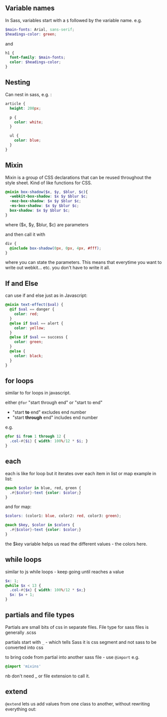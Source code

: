 ## Variable names

In Sass, variables start with a `$` followed by the variable name.
e.g. 
```scss
$main-fonts: Arial, sans-serif;
$headings-color: green;
```
and 
```scss
h1 {
  font-family: $main-fonts;
  color: $headings-color;
}
```

## Nesting 

Can nest in sass, e.g. : 
```scss
article {
  height: 200px;

  p {
    color: white;
  }

  ul {
    color: blue;
  }
}
```


## Mixin 

Mixin is a group of CSS declarations that can be reused throughout the style sheet. Kind of like functions for CSS. 

```scss
@mixin box-shadow($x, $y, $blur, $c){ 
  -webkit-box-shadow: $x $y $blur $c;
  -moz-box-shadow: $x $y $blur $c;
  -ms-box-shadow: $x $y $blur $c;
  box-shadow: $x $y $blur $c;
}
```

where ($x, $y, $blur, $c) are parameters

and then call it with 
```scss
div {
  @include box-shadow(0px, 0px, 4px, #fff);
}
```
where you can state the parameters. This means that everytime you want to write out webkit... etc. you don't have to write it all. 

## If and Else 

can use if and else just as in Javascript: 

```scss
@mixin text-effect($val) {
  @if $val == danger {
    color: red;
  }
  @else if $val == alert {
    color: yellow;
  }
  @else if $val == success {
    color: green;
  }
  @else {
    color: black;
  }
}
```

## for loops 

similar to for loops in javascript.

either `@for` "start through end" or "start to end"
- "start **to** end" excludes end number 
- "start **through** end" includes end number

e.g. 
```scss
@for $i from 1 through 12 {
  .col-#{$i} { width: 100%/12 * $i; }
}
```

## each 

each is like for loop but it iterates over each item in list or map 
example in list: 
```scss
@each $color in blue, red, green {
  .#{$color}-text {color: $color;}
}
```

and for map: 
```scss
$colors: (color1: blue, color2: red, color3: green);

@each $key, $color in $colors {
  .#{$color}-text {color: $color;}
}
```

the $key variable helps us read the different values - the colors here. 

## while loops

similar to js while loops - keep going until reaches a value

```scss
$x: 1;
@while $x < 13 {
  .col-#{$x} { width: 100%/12 * $x;}
  $x: $x + 1;
}
```

## partials and file types

Partials are small bits of css in separate files. File type for sass files is generally .scss 

partials start with ``_`` - which tells Sass it is css segment and not sass to be converted into css 

to bring code from partial into another sass file - use `@import`
e.g. 
```scss
@import 'mixins'
```
nb don't need _ or file extension to call it. 

## extend 
`@extend` lets us add values from one class to another, without rewriting everything out: 
